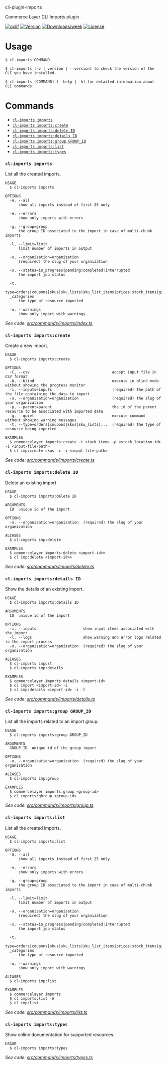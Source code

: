 cli-plugin-imports

Commerce Layer CLI Imports plugin

[![oclif](https://img.shields.io/badge/cli-oclif-brightgreen.svg)](https://oclif.io)
[![Version](https://img.shields.io/npm/v/@commercelayer/cli-plugin-imports.svg)](https://npmjs.org/package/@commercelayer/cli-plugin-imports)
[![Downloads/week](https://img.shields.io/npm/dw/@commercelayer/cli-plugin-imports.svg)](https://npmjs.org/package/@commercelayer/cli-plugin-imports)
[![License](https://img.shields.io/npm/l/@commercelayer/cli-plugin-imports.svg)](https://github.com/commercelayer/cli-plugin-imports/blob/master/package.json)


<!-- toc -->


<!-- tocstop -->
# Usage
<!-- usage -->

```sh-session
$ cl-imports COMMAND

$ cl-imports (-v | version | --version) to check the version of the CLI you have installed.

$ cl-imports [COMMAND] (--help | -h) for detailed information about CLI commands.
```
<!-- usagestop -->
# Commands
<!-- commands -->

* [`cl-imports imports`](#cl-imports-imports)
* [`cl-imports imports:create`](#cl-imports-importscreate)
* [`cl-imports imports:delete ID`](#cl-imports-importsdelete-id)
* [`cl-imports imports:details ID`](#cl-imports-importsdetails-id)
* [`cl-imports imports:group GROUP_ID`](#cl-imports-importsgroup-group_id)
* [`cl-imports imports:list`](#cl-imports-importslist)
* [`cl-imports imports:types`](#cl-imports-importstypes)

### `cl-imports imports`

List all the created imports.

```
USAGE
  $ cl-imports imports

OPTIONS
  -A, --all
      show all imports instead of first 25 only

  -e, --errors
      show only imports with errors

  -g, --group=group
      the group ID associated to the import in case of multi-chunk imports

  -l, --limit=limit
      limit number of imports in output

  -o, --organization=organization
      (required) the slug of your organization

  -s, --status=in_progress|pending|completed|interrupted
      the import job status

  -t, 
  --type=orders|coupons|skus|sku_lists|sku_list_items|prices|stock_items|gift_cards|customers|customer_subscriptions|tax
  _categories
      the type of resource imported

  -w, --warnings
      show only import with warnings
```

_See code: [src/commands/imports/index.ts](https://github.com/commercelayer/commercelayer-cli-plugin-imports/blob/main/src/commands/imports/index.ts)_

### `cl-imports imports:create`

Create a new import.

```
USAGE
  $ cl-imports imports:create

OPTIONS
  -C, --csv                                     accept input file in CSV format
  -b, --blind                                   execute in blind mode without showing the progress monitor
  -i, --inputs=inputs                           (required) the path of the file containing the data to import
  -o, --organization=organization               (required) the slug of your organization
  -p, --parent=parent                           the id of the parent resource to be associated with imported data
  -q, --quiet                                   execute command without showing warning messages
  -t, --type=orders|coupons|skus|sku_lists|...  (required) the type of resource being imported

EXAMPLES
  $ commercelayer imports:create -t stock_items -p <stock_location-id> -i <input-file-path>
  $ cl imp:create skus -c -i <input-file-path>
```

_See code: [src/commands/imports/create.ts](https://github.com/commercelayer/commercelayer-cli-plugin-imports/blob/main/src/commands/imports/create.ts)_

### `cl-imports imports:delete ID`

Delete an existing import.

```
USAGE
  $ cl-imports imports:delete ID

ARGUMENTS
  ID  unique id of the import

OPTIONS
  -o, --organization=organization  (required) the slug of your organization

ALIASES
  $ cl-imports imp:delete

EXAMPLES
  $ commercelayer imports:delete <import-id>>
  $ cl imp:delete <import-id>>
```

_See code: [src/commands/imports/delete.ts](https://github.com/commercelayer/commercelayer-cli-plugin-imports/blob/main/src/commands/imports/delete.ts)_

### `cl-imports imports:details ID`

Show the details of an existing import.

```
USAGE
  $ cl-imports imports:details ID

ARGUMENTS
  ID  unique id of the import

OPTIONS
  -i, --inputs                     show input items associated with the import
  -l, --logs                       show warning and error logs related to the import process
  -o, --organization=organization  (required) the slug of your organization

ALIASES
  $ cl-imports import
  $ cl-imports imp:details

EXAMPLES
  $ commercelayer imports:details <import-id>
  $ cl import <import-id> -i
  $ cl imp:details <import-id> -i -l
```

_See code: [src/commands/imports/details.ts](https://github.com/commercelayer/commercelayer-cli-plugin-imports/blob/main/src/commands/imports/details.ts)_

### `cl-imports imports:group GROUP_ID`

List all the imports related to an import group.

```
USAGE
  $ cl-imports imports:group GROUP_ID

ARGUMENTS
  GROUP_ID  unique id of the group import

OPTIONS
  -o, --organization=organization  (required) the slug of your organization

ALIASES
  $ cl-imports imp:group

EXAMPLES
  $ commercelayer imports:group <group-id>
  $ cl imports:ghroup <group-id>
```

_See code: [src/commands/imports/group.ts](https://github.com/commercelayer/commercelayer-cli-plugin-imports/blob/main/src/commands/imports/group.ts)_

### `cl-imports imports:list`

List all the created imports.

```
USAGE
  $ cl-imports imports:list

OPTIONS
  -A, --all
      show all imports instead of first 25 only

  -e, --errors
      show only imports with errors

  -g, --group=group
      the group ID associated to the import in case of multi-chunk imports

  -l, --limit=limit
      limit number of imports in output

  -o, --organization=organization
      (required) the slug of your organization

  -s, --status=in_progress|pending|completed|interrupted
      the import job status

  -t, 
  --type=orders|coupons|skus|sku_lists|sku_list_items|prices|stock_items|gift_cards|customers|customer_subscriptions|tax
  _categories
      the type of resource imported

  -w, --warnings
      show only import with warnings

ALIASES
  $ cl-imports imp:list

EXAMPLES
  $ commercelayer imports
  $ cl imports:list -A
  $ cl imp:list
```

_See code: [src/commands/imports/list.ts](https://github.com/commercelayer/commercelayer-cli-plugin-imports/blob/main/src/commands/imports/list.ts)_

### `cl-imports imports:types`

Show online documentation for supported resources.

```
USAGE
  $ cl-imports imports:types
```

_See code: [src/commands/imports/types.ts](https://github.com/commercelayer/commercelayer-cli-plugin-imports/blob/main/src/commands/imports/types.ts)_
<!-- commandsstop -->
